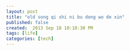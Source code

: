 ```yaml
---
layout: post
title: "old song qi shi ni bu dong wo de xin"
published: false
created:  2013 Sep 18 10:18:30 PM
tags: [life]
categories: [tech]
---
```



